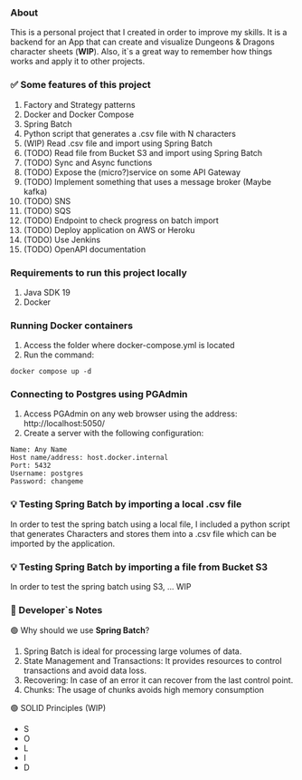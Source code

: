 ### About
This is a personal project that I created in order to improve my skills. It is a backend for an App that can create and visualize Dungeons & Dragons character sheets (**WIP**).
Also, it`s a great way to remember how things works and apply it to other projects.

### ✅ Some features of this project
1. Factory and Strategy patterns
2. Docker and Docker Compose
3. Spring Batch
4. Python script that generates a .csv file with N characters
5. (WIP) Read .csv file and import using Spring Batch
6. (TODO) Read file from Bucket S3 and import using Spring Batch
7. (TODO) Sync and Async functions
8. (TODO) Expose the (micro?)service on some API Gateway
9. (TODO) Implement something that uses a message broker (Maybe kafka)
10. (TODO) SNS
11. (TODO) SQS
12. (TODO) Endpoint to check progress on batch import
13. (TODO) Deploy application on AWS or Heroku
14. (TODO) Use Jenkins
15. (TODO) OpenAPI documentation

### Requirements to run this project locally
1. Java SDK 19
2. Docker

### Running Docker containers
1. Access the folder where docker-compose.yml is located
2. Run the command:
```
docker compose up -d 
```
### Connecting to Postgres using PGAdmin
1. Access PGAdmin on any web browser using the address: http://localhost:5050/
2. Create a server with the following configuration:
```
Name: Any Name
Host name/address: host.docker.internal
Port: 5432
Username: postgres
Password: changeme
```

### 💡 Testing Spring Batch by importing a local .csv file
In order to test the spring batch using a local file, I included a python script 
that generates Characters and stores them into a .csv file which can be imported by the application.

### 💡 Testing Spring Batch by importing a file from Bucket S3
In order to test the spring batch using S3, ... WIP

### 📖 Developer`s Notes
🟢 Why should we use **Spring Batch**?
1. Spring Batch is ideal for processing large volumes of data. 
2. State Management and Transactions: It provides resources to control transactions and avoid data loss.
3. Recovering: In case of an error it can recover from the last control point.
4. Chunks: The usage of chunks avoids high memory consumption

🟢 SOLID Principles (WIP)

* S 
* O 
* L 
* I 
* D 
  
